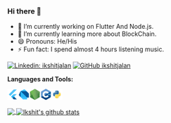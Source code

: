 ### Hi there 👋

- 🔭 I’m currently working on Flutter And Node.js.
- 🌱 I’m currently learning more about BlockChain.
- 😄 Pronouns: He/His
- ⚡ Fun fact: I spend almost 4 hours listening music.

[![Linkedin: ikshitjalan](https://img.shields.io/badge/-ikshitjalan-blue?style=flat-square&logo=Linkedin&logoColor=white&link=https://www.linkedin.com/in/ikshit-jalan-b40718155/)](https://www.linkedin.com/in/ikshit-jalan-b40718155/)
[![GitHub ikshitjalan](https://img.shields.io/github/followers/ikshitjalan?label=follow&style=social)](https://github.com/ikshitjalan)


**Languages and Tools:**  

<code><img height="25" src="https://raw.githubusercontent.com/github/explore/80688e429a7d4ef2fca1e82350fe8e3517d3494d/topics/flutter/flutter.png"></code><code><img height="25" src="https://raw.githubusercontent.com/github/explore/80688e429a7d4ef2fca1e82350fe8e3517d3494d/topics/dart/dart.png"></code><code><img height="25" src="https://raw.githubusercontent.com/github/explore/80688e429a7d4ef2fca1e82350fe8e3517d3494d/topics/nodejs/nodejs.png"></code><code><img height="25" src="https://raw.githubusercontent.com/github/explore/80688e429a7d4ef2fca1e82350fe8e3517d3494d/topics/cpp/cpp.png"></code><code><img height="25" src="https://raw.githubusercontent.com/github/explore/80688e429a7d4ef2fca1e82350fe8e3517d3494d/topics/python/python.png"></code>  

<a href="https://github.com/ikshitjalan">
  <img align="center" src="https://github-readme-stats.vercel.app/api/top-langs/?username=ikshitjalan&theme=light&hide_langs_below=1" />
</a>
<a href="https://github.com/ikshitjalan">
 <img align="center" src="https://github-readme-stats.vercel.app/api?username=ikshitjalan&show_icons=true&theme=light&line_height=27" alt="Ikshit's github stats"/>
</a>


